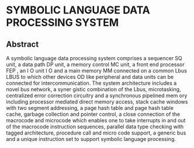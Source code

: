 # SYMBOLIC LANGUAGE DATA PROCESSING SYSTEM

## Abstract
A symbolic language data processing system comprises a sequencer SQ unit, a data path DP unit, a memory control MC unit, a front end processor FEP , an I O unit I O and a main memory MM connected on a common Lbus LBUS to which other devices OD like peripheral and data units can be connected for intercommunication. The system architecture includes a novel bus network, a syner gistic combination of the Lbus, microtasking, centralized error correction circuitry and a synchronous pipelined mem ory including processor mediated direct memory access, stack cache windows with two segment addressing, a page hash table and page hash table cache, garbage collection and pointer control, a close connection of the macrocode and microcode which enables one to take interrupts in and out of the macrocode instruction sequences, parallel data type checking with tagged architecture, procedure call and micro code support, a generic bus and a unique instruction set to support symbolic language processing.